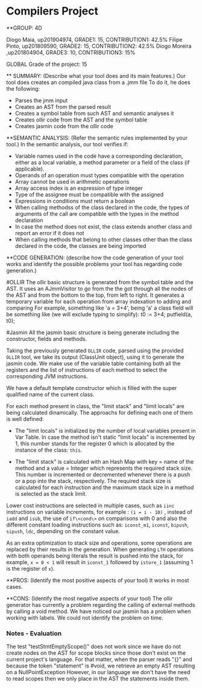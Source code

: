 # Compilers Project

**GROUP: 4D

Diogo Maia, up201904974, GRADE1: 15, CONTRIBUTION1: 42.5%
Filipe Pinto, up201809590, GRADE2: 15, CONTRIBUTION2: 42.5%
Diogo Moreira ,up201804904, GRADE3: 10, CONTRIBUTION3: 15%

GLOBAL Grade of the project: 15

** SUMMARY: (Describe what your tool does and its main features.)
Our tool does creates an compiled java class from a .jmm file
To do it, he does the following:
* Parses the jmm input
* Creates an AST from the parsed result
* Creates a symbol table from such AST and semantic analyses it
* Creates ollir code from the AST and the symbol table
* Creates jasmin code from the ollir code


**SEMANTIC ANALYSIS: (Refer the semantic rules implemented by your tool.)
In the semantic analysis, our tool verifies if:
* Variable names used in the code have a corresponding declaration, either as a local variable, a method parameter or a field of the class (if applicable).
* Operands of an operation must types compatible with the operation
* Array cannot be used in arithmetic operations
* Array access index is an expression of type integer
* Type of the assignee must be compatible with the assigned
* Expressions in conditions must return a boolean
* When calling methodss of the class declared in the code, the types of arguments of the call are compatible with the types in the method declaration
* In case the method does not exist, the class extends another class and report an error if it does not
* When calling methods that belong to other classes other than the class declared in the code, the classes are being imported

**CODE GENERATION: (describe how the code generation of your tool works and identify the possible problems your tool has regarding code generation.)

#OLLIR
The ollir basic structure is generated from the symbol table and the AST.
It uses an AJmmVisitor to go from the the got through all the nodes of the AST and from the bottom to the top, from left to right.
It generates a temporary variable for each operation from array indexation to adding and comparing
For example, something like 'a = 3+4', being 'a' a class field will be something like (we will exclude typing to simplify): t0 := 3+4; putfield(a, t0);



#Jasmin
All the jasmin basic structure is being generate including the constructor, fields and methods.

Taking the previously generated `OLLIR` code, parsed using the provided `OLLIR` tool, we take its output (ClassUnit object), using it to generate the jasmin code.
We make use of the variable table containing both all the registers and the list of instructions of each method to select the corresponding JVM instructions.

We have a default template constructor which is filled with the super qualified name of the current class.

For each method present in class, the "limit stack" and "limit locals" are being calculated dinamically. The approachs for defining each one of them is well defined:

- The "limit locals" is initialized by the number of local variables present in Var Table. In case the method isn't static "limit locals" is incremented by 1, this number stands for the register 0 which is allocated by the instance of the class: `this`.

- The "limit stack" is calculated with an Hash Map with key = name of the method and a value = Integer which represents the required stack size. This number is incremented or decremented whenever there is a push or a pop into the stack, respectively. The required stack size is calculated for each instruction and the maximum stack size in a method is selected as the stack limit.


Lower cost instructions are selected in multiple cases, such as `iinc` instructions on variable increments, for example : `(i = i - 10)` , instead of `iadd` and `isub`, the use of `if\<cond\>` on comparisons with 0
and also the different constant loading instructions such as: `iconst_m1`, `iconst`, `bipush`, `sipush`, `ldc`, depending on the constant value.


As an extra optimization to stack size and operations, some operations are replaced by their results in the generation. When generating `LTH` operations with both operands being literals the result is pushed into the stack, for example, `x = 0 < 1` will result in `iconst_1` followed by `istore_1` (assuming 1 is the register of `x`).


**PROS: (Identify the most positive aspects of your tool)
It works in most cases.

**CONS: (Identify the most negative aspects of your tool)
The ollir generator has currently a problem regarding the calling of external methods by calling a void method.
We have noticed our jasmin has a problem when working with labels. We could not identify the problem on time.


### Notes - Evaluation

The test "testStmtEmptyScope()" does not work since we have do not create nodes on the AST for scope blocks since those don't exist on the current project's language.
For that matter, when the parser reads "{}" and because the token "statement" is #void, we retrieve an empty AST resulting on a NullPointException
However, in our language we don't have the need to read scopes then we only place in the AST the statements inside them.
